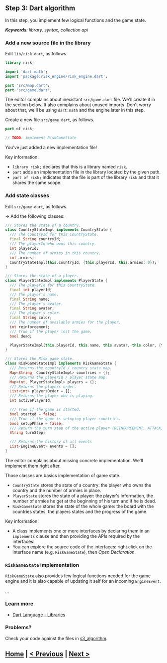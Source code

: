 ## Step 3: Dart algorithm

In this step, you implement few logical functions and the game state.

_**Keywords**: library, syntax, collection api_


### Add a new source file in the library

Edit `lib/risk.dart`, as follows.

```Dart
library risk;

import 'dart:math';
import 'package:risk_engine/risk_engine.dart';

part 'src/map.dart';
part 'src/game.dart';
```

The editor complains about inexistant `src/game.dart` file. We'll create it in the section below.
It also complains about unused imports. Don't worry about that, we'll be using `dart:math` and the engine later in this step.

Create a new file `src/game.dart`, as follows.

```Dart
part of risk;

// TODO: implement RiskGameState
```

You've just added a new implementation file!

Key information:

* `library risk;` declares that this is a library named `risk`.
* `part` adds an implementation file in the library located by the given path.
* `part of risk;` indicates that the file is part of the library `risk` and that it shares the same scope.

### Add state classes

Edit `src/game.dart`, as follows.

&rarr; Add the following classes:

```Dart
/// Stores the state of a country.
class CountryStateImpl implements CountryState {
  /// The countryId for this CountryState.
  final String countryId;
  /// The playerId who owns this country.
  int playerId;
  /// The number of armies in this country.
  int armies;
  CountryStateImpl(this.countryId, {this.playerId, this.armies: 0});
}

/// Stores the state of a player.
class PlayerStateImpl implements PlayerState {
  /// The playerId for this CountryState.
  final int playerId;
  /// The player's name.
  final String name;
  /// The player's avatar.
  final String avatar;
  /// The player's color.
  final String color;
  /// The number of available armies for the player.
  int reinforcement;
  /// True if the player lost the game.
  bool dead;

  PlayerStateImpl(this.playerId, this.name, this.avatar, this.color, {this.reinforcement: 0, this.dead: false});
}

/// Stores the Risk game state.
class RiskGameStateImpl implements RiskGameState {
  /// Returns the countryId / country state map.
  Map<String, CountryStateImpl> countries = {};
  /// Returns the playerId / player state map.
  Map<int, PlayerStateImpl> players = {};
  /// Returns the players order.
  List<int> playersOrder = [];
  /// Returns the player who is playing.
  int activePlayerId;

  /// True if the game is started.
  bool started = false;
  /// True if the game is setuping player countries.
  bool setupPhase = false;
  /// Return the turn step of the active player (REINFORCEMENT, ATTACK, FORTIFICATION).
  String turnStep;

  /// Returns the history of all events
  List<EngineEvent> events = [];
}
```

The editor complains about missing concrete implementation. We'll implement them right after.

Those classes are basics implementation of game state.
* `CountryState` stores the state of a country: the player who owns the country and the number of armies in place.
* `PlayerState` stores the state of a player: the player's information, the number of armies he get at the beginning of his turn and if he is dead.
* `RiskGameState` stores the state of the whole game: the board with the countries states, the players states and the progress of the game.

Key information:

* A class implements one or more interfaces by declaring them in an `implements` clause and then providing the APIs required by the interfaces. 
* You can explore the source code of the interfaces: right click on the interface name (e.g. `RiskGameState`), then _Open Declaration_. 

### `RiskGameState` implementation

`RiskGameState` also provides few logical functions needed for the game engine and it is also capable of updating it self for an incoming `EngineEvent`.

...


### Learn more
 - [Dart Language - Libraries](https://www.dartlang.org/docs/dart-up-and-running/contents/ch02.html#libraries)

### Problems?
Check your code against the files in [s3_algorithm](../samples/s3_algorithm).

## [Home](../README.md) | [< Previous](step-2.md) | [Next >](step-4.md)
